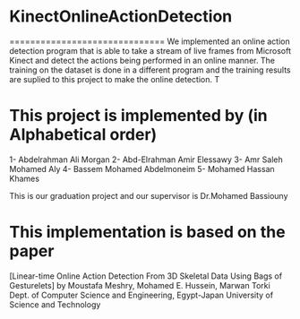 # KinectOnlineActionDetection
==============================
We implemented an online action detection program that is able to take a stream of live frames from Microsoft Kinect and detect the actions being performed in an online manner. The training on the dataset is done in a different program and the training results are suplied to this project to make the online detection. T

This project is implemented by (in Alphabetical order)
======================================================
1- Abdelrahman Ali Morgan
2- Abd-Elrahman Amir Elessawy
3- Amr Saleh Mohamed Aly
4- Bassem Mohamed Abdelmoneim
5- Mohamed Hassan Khames

This is our graduation project and our supervisor is
Dr.Mohamed Bassiouny

This implementation is based on the paper
==========================================
[Linear-time Online Action Detection From 3D Skeletal Data Using Bags of Gesturelets]
by Moustafa Meshry, Mohamed E. Hussein, Marwan Torki
Dept. of Computer Science and Engineering, Egypt-Japan University of Science and Technology
